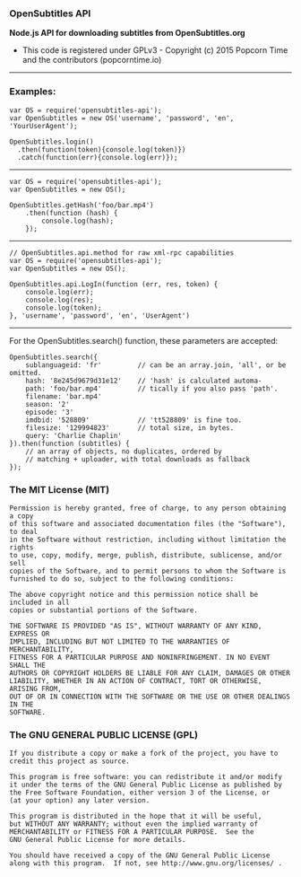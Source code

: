 ### OpenSubtitles API

**Node.js API for downloading subtitles from OpenSubtitles.org**

- This code is registered under GPLv3 - Copyright (c) 2015  Popcorn Time and the contributors (popcorntime.io)

------

### Examples:

```
var OS = require('opensubtitles-api');
var OpenSubtitles = new OS('username', 'password', 'en', 'YourUserAgent');

OpenSubtitles.login()
  .then(function(token){console.log(token)})
  .catch(function(err){console.log(err)});
```
------

```
var OS = require('opensubtitles-api');
var OpenSubtitles = new OS();

OpenSubtitles.getHash('foo/bar.mp4')
    .then(function (hash) {
        console.log(hash);
    });
```

------

```
// OpenSubtitles.api.method for raw xml-rpc capabilities
var OS = require('opensubtitles-api');
var OpenSubtitles = new OS();

OpenSubtitles.api.LogIn(function (err, res, token) {
    console.log(err);
    console.log(res);
    console.log(token);
}, 'username', 'password', 'en', 'UserAgent')
```
------

For the OpenSubtitles.search() function, these parameters are accepted:

```
OpenSubtitles.search({
    sublanguageid: 'fr'         // can be an array.join, 'all', or be omitted.
    hash: '8e245d9679d31e12'    // 'hash' is calculated automa-
    path: 'foo/bar.mp4'         // tically if you also pass 'path'.
    filename: 'bar.mp4'
    season: '2'
    episode: '3'
    imdbid: '528809'            // 'tt528809' is fine too.
    filesize: '129994823'       // total size, in bytes.
    query: 'Charlie Chaplin'
}).then(function (subtitles) {
    // an array of objects, no duplicates, ordered by
    // matching + uploader, with total downloads as fallback
});
```


### The MIT License (MIT)

    Permission is hereby granted, free of charge, to any person obtaining a copy
    of this software and associated documentation files (the "Software"), to deal
    in the Software without restriction, including without limitation the rights
    to use, copy, modify, merge, publish, distribute, sublicense, and/or sell
    copies of the Software, and to permit persons to whom the Software is
    furnished to do so, subject to the following conditions:

    The above copyright notice and this permission notice shall be included in all
    copies or substantial portions of the Software.

    THE SOFTWARE IS PROVIDED "AS IS", WITHOUT WARRANTY OF ANY KIND, EXPRESS OR
    IMPLIED, INCLUDING BUT NOT LIMITED TO THE WARRANTIES OF MERCHANTABILITY,
    FITNESS FOR A PARTICULAR PURPOSE AND NONINFRINGEMENT. IN NO EVENT SHALL THE
    AUTHORS OR COPYRIGHT HOLDERS BE LIABLE FOR ANY CLAIM, DAMAGES OR OTHER
    LIABILITY, WHETHER IN AN ACTION OF CONTRACT, TORT OR OTHERWISE, ARISING FROM,
    OUT OF OR IN CONNECTION WITH THE SOFTWARE OR THE USE OR OTHER DEALINGS IN THE
    SOFTWARE.

### The GNU GENERAL PUBLIC LICENSE (GPL)

    If you distribute a copy or make a fork of the project, you have to credit this project as source.

    This program is free software: you can redistribute it and/or modify
    it under the terms of the GNU General Public License as published by
    the Free Software Foundation, either version 3 of the License, or
    (at your option) any later version.

    This program is distributed in the hope that it will be useful,
    but WITHOUT ANY WARRANTY; without even the implied warranty of
    MERCHANTABILITY or FITNESS FOR A PARTICULAR PURPOSE.  See the
    GNU General Public License for more details.

    You should have received a copy of the GNU General Public License
    along with this program.  If not, see http://www.gnu.org/licenses/ .